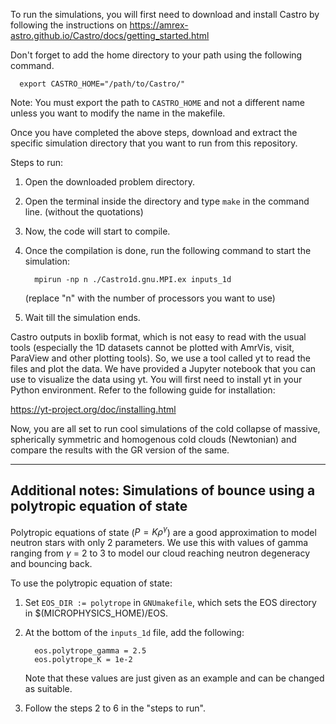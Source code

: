 To run the simulations, you will first need to download and install Castro by following the instructions on https://amrex-astro.github.io/Castro/docs/getting_started.html

Don't forget to add the home directory to your path using the following command.

      export CASTRO_HOME="/path/to/Castro/"

Note: You must export the path to `CASTRO_HOME` and not a different name unless you want to modify the name in the makefile.

Once you have completed the above steps, download and extract the specific simulation directory that you want to run from this repository.

Steps to run:
1. Open the downloaded problem directory.
2. Open the terminal inside the directory and type `make` in the command line. (without the quotations)
3. Now, the code will start to compile.
4. Once the compilation is done, run the following command to start the simulation:
   
         mpirun -np n ./Castro1d.gnu.MPI.ex inputs_1d
   
   (replace "n" with the number of processors you want to use)
   
6. Wait till the simulation ends.

Castro outputs in boxlib format, which is not easy to read with the usual tools (especially the 1D datasets cannot be plotted with AmrVis, visit, ParaView
and other plotting tools). So, we use a tool called yt to read the files and plot the data. We have provided a Jupyter notebook that you can use to visualize the data using yt. You will first need to install yt in your Python environment. Refer to the following guide for installation:

https://yt-project.org/doc/installing.html

Now, you are all set to run cool simulations of the cold collapse of massive, spherically symmetric and homogenous cold clouds (Newtonian) and compare the results with the GR version of the same.


---------------------------------------------------------------------------------------------------------------------------------------------------------------------------
Additional notes: Simulations of bounce using a polytropic equation of state
---------------------------------------------------------------------------------------------------------------------------------------------------------------------------

Polytropic equations of state ($P = K \rho^\gamma$) are a good approximation to model neutron stars with only 2 parameters. We use this with values of gamma ranging from $\gamma$ = 2 to 3 to model our cloud reaching neutron degeneracy and bouncing back.

To use the polytropic equation of state:
1. Set `EOS_DIR := polytrope` in `GNUmakefile`, which sets the EOS directory in $(MICROPHYSICS_HOME)/EOS.
2. At the bottom of the `inputs_1d` file, add the following:

         eos.polytrope_gamma = 2.5
         eos.polytrope_K = 1e-2

   Note that these values are just given as an example and can be changed as suitable.
4. Follow the steps 2 to 6 in the "steps to run".
